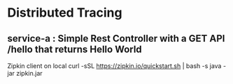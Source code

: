# Distributed Tracing 
## service-a : Simple Rest Controller with a GET API /hello that returns Hello World


Zipkin client on local
curl -sSL https://zipkin.io/quickstart.sh | bash -s
java -jar zipkin.jar